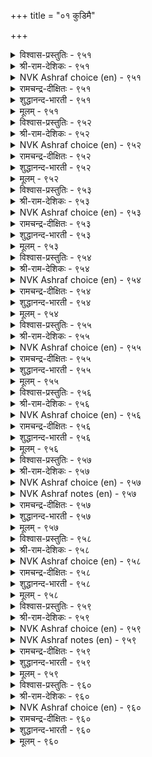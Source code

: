 +++
title = "०१ कुडिमै"

+++


<details><summary>विश्वास-प्रस्तुतिः - ९५१</summary>

इऱ्पिऱन्दार् कण्अल्लदु इल्लै इयल्बागच्  
चॆप्पमुम् नाणुम् ऒरुङ्गु।       ९५१
</details>

<details><summary>श्री-राम-देशिकः - ९५१</summary>

अधिकारः ९६. कुलीनत्वम्  
असत्कुलप्रसूतेषु मनुष्येषु स्वभावतः ।  
लज्जामाध्यस्थ्यनामानौ स्यातां न सङ्गतौ ॥ ९५१॥
</details>

<details><summary>NVK Ashraf choice (en) - ९५१</summary>

०९५१
None except the well-born
Have that natural sense of integrity and shame. *
(P.S. Sundaram)
</details>

<details><summary>रामचन्द्र-दीक्षितः - ९५१</summary>

951 ilpiṟantār kaṇallatu illai iyalpākac  
ceppamum nāṇum oruṅku.

951\. Probity and a sense of shame are virtues innate only in men of noble lineage.  
</details>

<details><summary>शुद्धानन्द-भारती - ९५१</summary>

1\. இற்பிறந்தார் கண்அல்லது இல்லை இயல்பாகச்  
செப்பமும் நாணும் ஒருங்கு.  
Right-sense and bashfulness adorn  
By nature only the noble-born.        951  
</details>

<details><summary>मूलम् - ९५१</summary>

इऱ्पिऱन्दार् कण्अल्लदु इल्लै इयल्बागच्  
चॆप्पमुम् नाणुम् ऒरुङ्गु।       ९५१
</details>

<details><summary>विश्वास-प्रस्तुतिः - ९५२</summary>

ऒऴुक्कमुम् वाय्मैयुम् नाणुम् इम् मूण्ड्रुम्  
इऴुक्कार् कुडिप्पिऱन् दार्।       ९५२
</details>

<details><summary>श्री-राम-देशिकः - ९५२</summary>

लज्जाचारित्र्यसत्याख्यगुणानां त्रितयं भुवि ।  
तिष्ठेत् सत्कुलजातेषु विद्याविरहितेष्वपि ॥ ९५२॥
</details>

<details><summary>NVK Ashraf choice (en) - ९५२</summary>

०९५२
Men of birth will never deviate from these three:
Good manners, truthfulness and modesty. *
(W.H. Drew and J. Lazarus)
</details>

<details><summary>रामचन्द्र-दीक्षितः - ९५२</summary>

952 oḻukkamum vāymaiyum nāṇumim mūṉṟum  
iḻukkār kuṭippiṟan tār.

952\. Men of noble descent never forsake good conduct, truthfulness and modesty.  
</details>

<details><summary>शुद्धानन्द-भारती - ९५२</summary>

2\. ஒழுக்கமும் வாய்மையும் நாணும்இம் மூன்றும்  
இழுக்கார் குடிப்பிறந் தார்.  
The noble-born lack not these three:  
Good conduct, truth and modesty.        952  
</details>

<details><summary>मूलम् - ९५२</summary>

ऒऴुक्कमुम् वाय्मैयुम् नाणुम् इम् मूण्ड्रुम्  
इऴुक्कार् कुडिप्पिऱन् दार्।       ९५२
</details>

<details><summary>विश्वास-प्रस्तुतिः - ९५३</summary>

नगैईगै इन्सॊल् इगऴामै नान्गुम्  
वगैयॆन्ब वाय्मैक् कुडिक्कु।       ९५३
</details>

<details><summary>श्री-राम-देशिकः - ९५३</summary>

प्रसन्नवदनं दानमनिन्दा रम्यभाषणम् ।  
इतीमे सुगुणाः शुद्धकुलीने सहजा मताः ॥ ९५३॥
</details>

<details><summary>NVK Ashraf choice (en) - ९५३</summary>

०९५३
A smiling face, a generous heart, sweet words and no scorn;
These four are said to mark the well-born. *
(P.S. Sundaram)
</details>

<details><summary>रामचन्द्र-दीक्षितः - ९५३</summary>

953 nakaiīkai iṉcol ikaḻāmai nāṉkum  
vakaieṉpa vāymaik kuṭikku.

953\. A cheerful countenance, charity, soft words and sweet learning all these characterise men of noble birth.  
</details>

<details><summary>शुद्धानन्द-भारती - ९५३</summary>

3\. நகைஈகை இன்சொல் இகழாமை நான்கும்  
வகைஎன்ப வாய்மைக் குடிக்கு.  
Smile, gift, sweet words and courtesy  
These four mark true nobility.        953  
</details>

<details><summary>मूलम् - ९५३</summary>

नगैईगै इन्सॊल् इगऴामै नान्गुम्  
वगैयॆन्ब वाय्मैक् कुडिक्कु।       ९५३
</details>

<details><summary>विश्वास-प्रस्तुतिः - ९५४</summary>

अडुक्किय कोडि पॆऱिनुम् कुडिप्पिऱन्दार्  
कुण्ड्रुव सॆय्दल् इलर्।       ९५४
</details>

<details><summary>श्री-राम-देशिकः - ९५४</summary>

अनेककोटिसङ्ख्याकधनलाभकृतेऽपि ते ।  
न कुर्युः सत्कुलोत्पन्ना दोषं कुलविद्यातकम् ॥ ९५४॥
</details>

<details><summary>NVK Ashraf choice (en) - ९५४</summary>

०९५४
Men of birth will not indulge in mean acts
Even if offered millions manifold.
(P.S. Sundaram), (N.V.K. Ashraf)
</details>

<details><summary>रामचन्द्र-दीक्षितः - ९५४</summary>

954 aṭukkiya kōṭi peṟiṉum kuṭippiṟantār  
kuṉṟuva ceytal ilar.

954\. Men of noble birth never stoop to mean acts, though they may thereby gain untold riches.  
</details>

<details><summary>शुद्धानन्द-भारती - ९५४</summary>

4\. அடுக்கிய கோடி பெறினும் குடிப்பிறந்தார்  
குன்றுவ செய்தல் இலர்.  
Even for crores, the noble mood  
Cannot bend to degrading deed.        954  
</details>

<details><summary>मूलम् - ९५४</summary>

अडुक्किय कोडि पॆऱिनुम् कुडिप्पिऱन्दार्  
कुण्ड्रुव सॆय्दल् इलर्।       ९५४
</details>

<details><summary>विश्वास-प्रस्तुतिः - ९५५</summary>

वऴङ्गुव तुळ्वीऴ्न्दक् कण्णुम् पऴङ्गुडि  
पण्बिल् तलैप्पिरिदल् इण्ड्रु।       ९५५
</details>

<details><summary>श्री-राम-देशिकः - ९५५</summary>

प्रसिद्धसत्कुलोत्पन्नो दारिद्र्येण युतोऽप्ययम् ।  
परोपकारकरणान्न कदाचिन्निवर्तते ॥ ९५५॥
</details>

<details><summary>NVK Ashraf choice (en) - ९५५</summary>

०९५५
An ancient family may default in charity,
But never in their conduct. *
(P.S. Sundaram)
</details>

<details><summary>रामचन्द्र-दीक्षितः - ९५५</summary>

955 vaḻaṅkuvatu uḷvīḻntak kaṇṇum paḻaṅkuṭi  
paṇpiṉ talaippirital iṉṟu.

955\. A family of ancient dignity never fails of its charity even when fallen on evil days.  
</details>

<details><summary>शुद्धानन्द-भारती - ९५५</summary>

5\. வழங்குவ துள்வீழ்ந்தக் கண்ணும் பழங்குடி  
பண்பில் தலைப்பிரிதல் இன்று.  
The means of gift may dwindle; yet  
Ancient homes guard their noble trait.        955  
</details>

<details><summary>मूलम् - ९५५</summary>

वऴङ्गुव तुळ्वीऴ्न्दक् कण्णुम् पऴङ्गुडि  
पण्बिल् तलैप्पिरिदल् इण्ड्रु।       ९५५
</details>

<details><summary>विश्वास-प्रस्तुतिः - ९५६</summary>

सलम्बट्रिच् चाल्बिल सॆय्यार्मा सट्र  
कुलम्बट्रि वाऴ्दुम् ऎन् पार्।       ९५६
</details>

<details><summary>श्री-राम-देशिकः - ९५६</summary>

''निर्दुष्टकुलचारित्र्यसहिताः स्याम सर्वदा'' ।  
इत्यं दृढप्रतिज्ञास्तु निन्दितं न वितन्वते ॥ ९५६॥
</details>

<details><summary>NVK Ashraf choice (en) - ९५६</summary>

०९५६
Those wedded to their spotless heritage
Will do nothing deceitful and ignoble. *
(P.S. Sundaram)
</details>

<details><summary>रामचन्द्र-दीक्षितः - ९५६</summary>

956 calampaṟṟic cārpila ceyyārmā caṟṟa  
kulampaṟṟi vāḻtumeṉ pār.

956\. Those who walk in the untarnished traditions of their noble family never do wrong even in poverty.  
</details>

<details><summary>शुद्धानन्द-भारती - ९५६</summary>

6\. சலம்பற்றிச் சால்பில செய்யார்மா சற்ற  
குலம்பற்றி வாழ்தும்என் பார்.  
Who guard their family prestige pure  
Stoop not to acts of cunning lure.        956  
</details>

<details><summary>मूलम् - ९५६</summary>

सलम्बट्रिच् चाल्बिल सॆय्यार्मा सट्र  
कुलम्बट्रि वाऴ्दुम् ऎन् पार्।       ९५६
</details>

<details><summary>विश्वास-प्रस्तुतिः - ९५७</summary>

कुडिप्पिऱन्दार् कण्विळङ्गुम् कुट्रम् विसुम्बिन्  
मदिक्कण् मऱुप्पोल् उयर्न्दु।       ९५७
</details>

<details><summary>श्री-राम-देशिकः - ९५७</summary>

महाकुलप्रसूतेषु स्थितः स्वल्पोऽपि दुर्गुणाः ।  
व्योमचन्द्रकलङ्केन समं दृश्येत् सुस्फुटम् ॥ ९५७॥
</details>

<details><summary>NVK Ashraf choice (en) - ९५७</summary>

०९५७
Defects in people of noble descent
Appear prominently as spots on the moon.
(J. Narayanaswamy)
</details>

<details><summary>NVK Ashraf notes (en) - ९५७</summary>

९५७. Compare with १११७. “Are there spots on my love’s face like the spots on the shining moon?” – (N.V.K. Ashraf), ( Shuddhananda Bharatiar)
</details>

<details><summary>रामचन्द्र-दीक्षितः - ९५७</summary>

957 kuṭippiṟantār kaṇviḷaṅkum kuṟṟam vicumpiṉ  
matikkaṇ maṟuppōl uyarntu.

957\. Dark as the spot of the Moon in the sky doth the stain of the noble family loom large.  
</details>

<details><summary>शुद्धानन्द-भारती - ९५७</summary>

7\. குடிப்பிறந்தார் கண்விளங்கும் குற்றம் விசும்பின்  
மதிக்கண் மறுப்போல் உயர்ந்து.  
The faults of nobly-born are seen  
Like on the sky the spots of moon.        957  
</details>

<details><summary>मूलम् - ९५७</summary>

कुडिप्पिऱन्दार् कण्विळङ्गुम् कुट्रम् विसुम्बिन्  
मदिक्कण् मऱुप्पोल् उयर्न्दु।       ९५७
</details>

<details><summary>विश्वास-प्रस्तुतिः - ९५८</summary>

नलत्तिन्गण् नारिन्मै तोण्ड्रिन् अवनैक्  
कुलत्तिन्गण् ऐयप् पडुम्।       ९५८
</details>

<details><summary>श्री-राम-देशिकः - ९५८</summary>

कुलोचितगुणाढ्योऽपि यो वा प्रीतिविवर्जितः ।  
तथाविधे कुलीनत्वसन्देहो जायते नृणाम् ॥ ९५८॥
</details>

<details><summary>NVK Ashraf choice (en) - ९५८</summary>

०९५८
Want of affection from one of good family
Calls in question his descent from it. *
(W.H. Drew and J. Lazarus)
</details>

<details><summary>रामचन्द्र-दीक्षितः - ९५८</summary>

958 nalattiṉkaṇ nāriṉmai tōṉṟiṉ avaṉaik  
kulattiṉkaṇ aiyap paṭum.

958\. The world suspects the noble lineage of one who lacks in sympathy.  
</details>

<details><summary>शुद्धानन्द-भारती - ९५८</summary>

8\. நலத்தின்கண் நாரின்மை தோன்றின் அவனைக்  
குலத்தின்கண் ஐயப் படும்.  
If manners of the good are rude  
People deem their pedigree crude.        958  
</details>

<details><summary>मूलम् - ९५८</summary>

नलत्तिन्गण् नारिन्मै तोण्ड्रिन् अवनैक्  
कुलत्तिन्गण् ऐयप् पडुम्।       ९५८
</details>

<details><summary>विश्वास-प्रस्तुतिः - ९५९</summary>

निलत्तिल् किडन्दमै काल्गाट्टुम् काट्टुम्  
कुलत्तिल् पिऱन्दार्वाय्च् चॊल्।       ९५९
</details>

<details><summary>श्री-राम-देशिकः - ९५९</summary>

पूरढाङ्कुरमूलाद्धि भूतत्वं ज्ञायते यथा ।  
तथा वाक्यप्रयोगेण कुलं ज्ञायेत कस्यचित् ॥ ९५९॥
</details>

<details><summary>NVK Ashraf choice (en) - ९५९</summary>

०९५९
Nature of sprout indicates the quality of soil;
So does the quality of speech one’s descent.
(N.V.K. Ashraf)
</details>

<details><summary>NVK Ashraf notes (en) - ९५९</summary>

९५९. Compare with ४५२. Nature of soil governs the quality of water; one’s wisdom by the nature of company. ((N.V.K. Ashraf))
</details>

<details><summary>रामचन्द्र-दीक्षितः - ९५९</summary>

959 nilattil kiṭantamai kālkāṭṭum kāṭṭum  
kulattil piṟantārvāyc col.

959\. The plants are quite racy of the soil. The words of men of high birth betoken their ancestral dignity.  
</details>

<details><summary>शुद्धानन्द-भारती - ९५९</summary>

9\. நிலத்தில் கிடந்தமை கால்காட்டும் காட்டும்  
குலத்தில் பிறந்தார்வாய்ச் சொல்.  
Soil's nature is seen in sprout  
The worth of birth from words flow out.        959  
</details>

<details><summary>मूलम् - ९५९</summary>

निलत्तिल् किडन्दमै काल्गाट्टुम् काट्टुम्  
कुलत्तिल् पिऱन्दार्वाय्च् चॊल्।       ९५९
</details>

<details><summary>विश्वास-प्रस्तुतिः - ९६०</summary>

नलम्वेण्डिन् नाणुडैमै वेण्डुम् कुलम् वेण्डिन्  
वेण्डुग यार्क्कुम् पणिवु।      ९६०
</details>

<details><summary>श्री-राम-देशिकः - ९६०</summary>

श्रेयोऽभिलाषिणां लज्जावत्वं नूनमपेक्ष्यते ।  
विनीतेन सदा भाव्यं कुलगौरवकाङ्क्षिणा ॥ ९६०॥
</details>

<details><summary>NVK Ashraf choice (en) - ९६०</summary>

०९६०
There is no good without a sense of shame,
Nor high birth without politeness.
(P.S. Sundaram)
</details>

<details><summary>रामचन्द्र-दीक्षितः - ९६०</summary>

960 nalamvēṇṭiṉ nāṇuṭaimai vēṇṭum kulamvēṇṭiṉ  
vēṇṭuka yārkkum paṇivu.

960\. Out of modesty springs one’s greatness. Out of humility rises the honour of family.  
</details>

<details><summary>शुद्धानन्द-भारती - ९६०</summary>

10\. நலம்வேண்டின் நாணுடைமை வேண்டும் குலம்வேண்டின்  
வேண்டுக யார்க்கும் பணிவு.  
All gain good name by modesty  
Nobility by humility.        960  
</details>

<details><summary>मूलम् - ९६०</summary>

नलम्वेण्डिन् नाणुडैमै वेण्डुम् कुलम् वेण्डिन्  
वेण्डुग यार्क्कुम् पणिवु।      ९६०
</details>
